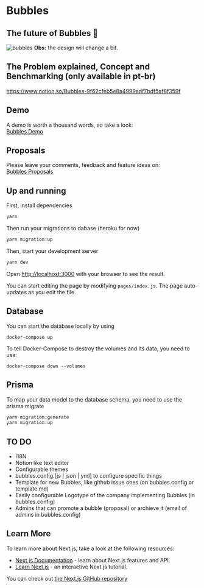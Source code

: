 # Bubbles
## The future of Bubbles 🚀
![bubbles](https://user-images.githubusercontent.com/11022437/98303172-726c6e00-1f9c-11eb-87df-975b23f7526b.gif)
**Obs:** the design will change a bit.

## The Problem explained, Concept and Benchmarking (only available in pt-br)
https://www.notion.so/Bubbles-9f62cfeb5e8a4999adf7bdf5af8f359f

## Demo
A demo is worth a thousand words, so take a look:  
[Bubbles Demo](https://bubbles-demo.vercel.app/)

## Proposals
Please leave your comments, feedback and feature ideas on:  
[Bubbles Proposals](https://bubbles-proposals.vercel.app/)

## Up and running

First, install dependencies

```bash
yarn
```
Then run your migrations to dabase (heroku for now)

```bash
yarn migration:up
```
Then, start your development server

```bash
yarn dev
```

Open [http://localhost:3000](http://localhost:3000) with your browser to see the result.

You can start editing the page by modifying `pages/index.js`. The page auto-updates as you edit the file.

## Database
You can start the database locally by using
```
docker-compose up
```
To tell Docker-Compose to destroy the volumes and its data, you need to use:
```
docker-compose down --volumes
```

## Prisma
To map your data model to the database schema, you need to use the prisma migrate
```bash
yarn migration:generate
yarn migration:up
```

## TO DO
- I18N
- Notion like text editor
- Configurable themes
- bubbles.config.[js | json | yml] to configure specific things
- Template for new Bubbles, like github issue ones (on bubbles.config or template.md)
- Easily configurable Logotype of the company implementing Bubbles (in bubbles.config)
- Admins that can promote a bubble (proposal) or archieve it (email of admins in bubbles.config)

## Learn More

To learn more about Next.js, take a look at the following resources:

- [Next.js Documentation](https://nextjs.org/docs) - learn about Next.js features and API.
- [Learn Next.js](https://nextjs.org/learn) - an interactive Next.js tutorial.

You can check out [the Next.js GitHub repository](https://github.com/vercel/next.js/)
